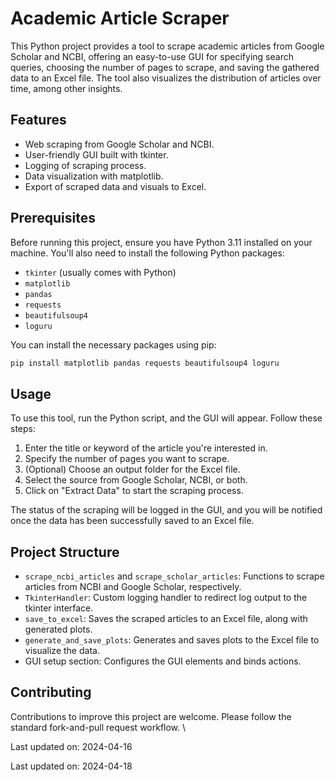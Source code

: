 ﻿# Academic Article Scraper

This Python project provides a tool to scrape academic articles from Google Scholar and NCBI, offering an easy-to-use GUI for specifying search queries, choosing the number of pages to scrape, and saving the gathered data to an Excel file. The tool also visualizes the distribution of articles over time, among other insights.

## Features

- Web scraping from Google Scholar and NCBI.
- User-friendly GUI built with tkinter.
- Logging of scraping process.
- Data visualization with matplotlib.
- Export of scraped data and visuals to Excel.

## Prerequisites

Before running this project, ensure you have Python 3.11 installed on your machine. You'll also need to install the following Python packages:

- `tkinter` (usually comes with Python)
- `matplotlib`
- `pandas`
- `requests`
- `beautifulsoup4`
- `loguru`

You can install the necessary packages using pip:

```bash
pip install matplotlib pandas requests beautifulsoup4 loguru
```

## Usage

To use this tool, run the Python script, and the GUI will appear. Follow these steps:

1. Enter the title or keyword of the article you're interested in.
2. Specify the number of pages you want to scrape.
3. (Optional) Choose an output folder for the Excel file.
4. Select the source from Google Scholar, NCBI, or both.
5. Click on "Extract Data" to start the scraping process.

The status of the scraping will be logged in the GUI, and you will be notified once the data has been successfully saved to an Excel file.

## Project Structure

- `scrape_ncbi_articles` and `scrape_scholar_articles`: Functions to scrape articles from NCBI and Google Scholar, respectively.
- `TkinterHandler`: Custom logging handler to redirect log output to the tkinter interface.
- `save_to_excel`: Saves the scraped articles to an Excel file, along with generated plots.
- `generate_and_save_plots`: Generates and saves plots to the Excel file to visualize the data.
- GUI setup section: Configures the GUI elements and binds actions.

## Contributing

Contributions to improve this project are welcome. Please follow the standard fork-and-pull request workflow.
\

Last updated on: 2024-04-16

Last updated on: 2024-04-18